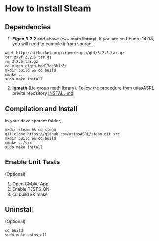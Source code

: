 # How to Install Steam

## Dependencies
1. __Eigen 3.2.2__ and above (c++ math library). If you are on Ubuntu 14.04, you will need to compile it from source:

  ```
wget http://bitbucket.org/eigen/eigen/get/3.2.5.tar.gz
tar zxvf 3.2.5.tar.gz
rm 3.2.5.tar.gz
cd eigen-eigen-bdd17ee3b1b3/
mkdir build && cd build
cmake ..
sudo make install
  ```
2. __lgmath__ (Lie group math library). Follow the procedure from utiasASRL privite repository [INSTALL.md](https://github.com/utiasASRL/lgmath/blob/develop/INSTALL.md).
 

## Compilation and Install
In your development folder,
```
mkdir steam && cd steam
git clone https://github.com/utiasASRL/steam.git src
mkdir build && cd build
cmake ../src
sudo make install
```

## Enable Unit Tests 
(Optional)

1. Open CMake App
1. Enable TESTS_ON
1. cd build && make

## Uninstall
(Optional)

```
cd build
sudo make uninstall
```
